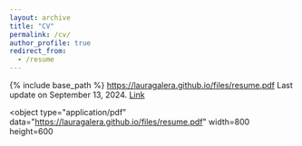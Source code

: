 ```yaml
---
layout: archive
title: "CV"
permalink: /cv/
author_profile: true
redirect_from:
  - /resume
---
```


{% include base_path %}
https://lauragalera.github.io/files/resume.pdf
Last update on September 13, 2024. [Link](https://lauragalera.github.io/files/resume.pdf)

<object
  type="application/pdf"
  data="https://lauragalera.github.io/files/resume.pdf"
  width=800
  height=600
>
</object>